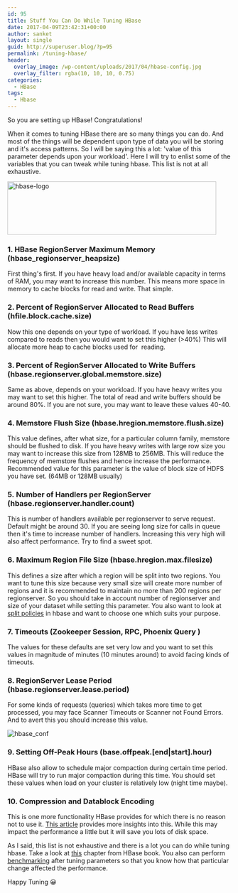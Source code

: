 ```yaml
---
id: 95
title: Stuff You Can Do While Tuning HBase
date: 2017-04-09T23:42:31+00:00
author: sanket
layout: single
guid: http://superuser.blog/?p=95
permalink: /tuning-hbase/
header:
  overlay_image: /wp-content/uploads/2017/04/hbase-config.jpg
  overlay_filter: rgba(10, 10, 10, 0.75)
categories:
  - HBase
tags:
  - Hbase
---
```

So you are setting up HBase! Congratulations! 

When it comes to tuning HBase there are so many things you can do. And most of the things will be dependent upon type of data you will be storing and it's access patterns. So I will be saying this a lot: 'value of this parameter depends upon your workload'. Here I will try to enlist some of the variables that you can tweak while tuning hbase. This list is not at all exhaustive.

<img class="aligncenter" src="//hbase.apache.org/images/hbase_logo_with_orca_large.png" alt="hbase-logo" width="470" height="120" />

### 1. HBase RegionServer Maximum Memory (hbase\_regionserver\_heapsize)

First thing's first. If you have heavy load and/or available capacity in terms of RAM, you may want to increase this number. This means more space in memory to cache blocks for read and write. That simple.

### 2. Percent of RegionServer Allocated to Read Buffers (hfile.block.cache.size)

Now this one depends on your type of workload. If you have less writes compared to reads then you would want to set this higher (>40%) This will allocate more heap to cache blocks used for  reading.

### 3. Percent of RegionServer Allocated to Write Buffers (hbase.regionserver.global.memstore.size)

Same as above, depends on your workload. If you have heavy writes you may want to set this higher. The total of read and write buffers should be around 80%. If you are not sure, you may want to leave these values 40-40.

### 4. Memstore Flush Size (hbase.hregion.memstore.flush.size)

This value defines, after what size, for a particular column family, memstore should be flushed to disk. If you have heavy writes with large row size you may want to increase this size from 128MB to 256MB. This will reduce the frequency of memstore flushes and hence increase the performance. Recommended value for this parameter is the value of block size of HDFS you have set. (64MB or 128MB usually)

### 5. Number of Handlers per RegionServer (hbase.regionserver.handler.count)

This is number of handlers available per regionserver to serve request. Default might be around 30. If you are seeing long size for calls in queue then it's time to increase number of handlers. Increasing this very high will also affect performance. Try to find a sweet spot.

### 6. Maximum Region File Size (hbase.hregion.max.filesize)

This defines a size after which a region will be split into two regions. You want to tune this size because very small size will create more number of regions and it is recommended to maintain no more than 200 regions per regionserver. So you should take in account number of regionserver and size of your dataset while setting this parameter. You also want to look at <a href="//hortonworks.com/blog/apache-hbase-region-splitting-and-merging/" target="_blank" rel="noopener noreferrer">split policies</a> in hbase and want to choose one which suits your purpose.

### 7. Timeouts (Zookeeper Session, RPC, Phoenix Query )

The values for these defaults are set very low and you want to set this values in magnitude of minutes (10 minutes around) to avoid facing kinds of timeouts.

### 8. RegionServer Lease Period (hbase.regionserver.lease.period)

For some kinds of requests (queries) which takes more time to get processed, you may face Scanner Timeouts or Scanner not Found Errors. And to avert this you should increase this value.

![hbase_conf]({{"/wp-content/uploads/2017/04/hbase-tune-768x295.png"}})

### 9. Setting Off-Peak Hours (base.offpeak.[end|start].hour)

HBase also allow to schedule major compaction during certain time period. HBase will try to run major compaction during this time. You should set these values when load on your cluster is relatively low (night time maybe).

### 10. Compression and Datablock Encoding

This is one more functionality HBase provides for which there is no reason not to use it. <a href="//hadoop-hbase.blogspot.in/2016/02/hbase-compression-vs-blockencoding_17.html" target="_blank" rel="noopener noreferrer">This article</a> provides more insights into this. While this may impact the performance a little but it will save you lots of disk space.

As I said, this list is not exhaustive and there is a lot you can do while tuning hbase. Take a look at <a href="//hbase.apache.org/0.94/book/performance.html" target="_blank" rel="noopener noreferrer">this</a> chapter from HBase book. You also can perform <a href="//superuser.blog/hbase-benchmarking/" target="_blank" rel="noopener noreferrer">benchmarking</a> after tuning parameters so that you know how that particular change affected the performance.

Happy Tuning 😀